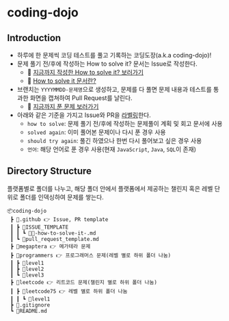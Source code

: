 # coding-dojo

## Introduction

- 하루에 한 문제씩 코딩 테스트를 풀고 기록하는 코딩도장(a.k.a coding-dojo)!
- 문제 풀기 전/후에 작성하는 How to solve it? 문서는 Issue로 작성한다.
  - 🔗 [지금까지 작성한 How to solve it? 보러가기](https://github.com/bohyunkang/coding-dojo/issues?q=is%3Aissue+is%3Aclosed)
  - 🔗 [How to solve it 문서란?](./.github/ISSUE_TEMPLATE/💡-how-to-solve-it-.md)
- 브랜치는 `YYYYMMDD-문제명`으로 생성하고, 문제를 다 풀면 문제 내용과 테스트를 통과한 화면을 캡쳐하여 Pull Request를 날린다.
  - 🔗 [지금까지 푼 문제 보러가기](https://github.com/bohyunkang/coding-dojo/pulls?q=is%3Apr+is%3Aclosed)
- 아래와 같은 기준을 가지고 Issue와 PR을 [라벨링](https://github.com/bohyunkang/coding-dojo/issues/labels)한다.
  - `how to solve`: 문제 풀기 전/후에 작성하는 문제풀이 계획 및 회고 문서에 사용
  - `solved again`: 이미 풀어본 문제이나 다시 푼 경우 사용
  - `should try again`: 풀긴 하였으나 한번 다시 풀어보고 싶은 경우 사용
  - `언어`: 해당 언어로 푼 경우 사용(현재 `JavaScript`, `Java`, `SQL`이 존재)

## Directory Structure

플랫폼별로 폴더를 나누고, 해당 폴더 안에서 플랫폼에서 제공하는 챌린지 혹은 레벨 단위로 폴더를 인덱싱하여 문제를 쌓는다.

```
📦coding-dojo
 ┣ 📂.github 👉 Issue, PR template
 ┃ ┣ 📂ISSUE_TEMPLATE
 ┃ ┃ ┗ 📜💡-how-to-solve-it-.md
 ┃ ┗ 📜pull_request_template.md
 ┣ 📂megaptera 👉 메가테라 문제
 ┣ 📂programmers 👉 프로그래머스 문제(레벨 별로 하위 폴더 나눔)
 ┃ ┣ 📂level1
 ┃ ┣ 📂level2
 ┃ ┗ 📂level3
 ┣ 📂leetcode 👉 리트코드 문제(챌린지 별로 하위 폴더 나눔)
 ┃ ┣ 📂leetcode75 👉 레벨 별로 하위 폴더 나눔
 ┃ ┃ ┗ 📂level1
 ┣ 📜.gitignore
 ┗ 📜README.md
```
